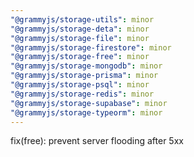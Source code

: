 ```yaml
---
"@grammyjs/storage-utils": minor
"@grammyjs/storage-deta": minor
"@grammyjs/storage-file": minor
"@grammyjs/storage-firestore": minor
"@grammyjs/storage-free": minor
"@grammyjs/storage-mongodb": minor
"@grammyjs/storage-prisma": minor
"@grammyjs/storage-psql": minor
"@grammyjs/storage-redis": minor
"@grammyjs/storage-supabase": minor
"@grammyjs/storage-typeorm": minor
---
```


fix(free): prevent server flooding after 5xx
